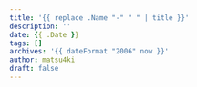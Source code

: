 ```yaml
---
title: '{{ replace .Name "-" " " | title }}'
description: ''
date: {{ .Date }}
tags: []
archives: '{{ dateFormat "2006" now }}'
author: matsu4ki
draft: false
---
```

